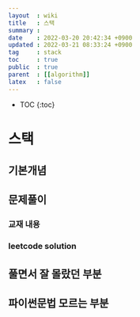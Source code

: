```yaml
---
layout  : wiki
title   : 스택 
summary : 
date    : 2022-03-20 20:42:34 +0900
updated : 2022-03-21 08:33:24 +0900
tag     : stack 
toc     : true
public  : true
parent  : [[algorithm]] 
latex   : false
---
```

* TOC
{:toc}

# 스택  
## 기본개념 
## 문제풀이  
### 교재 내용
### leetcode solution
## 풀면서 잘 몰랐던 부분 
## 파이썬문법 모르는 부분 

